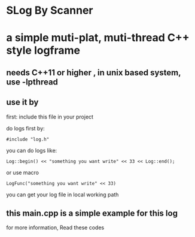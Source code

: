 # SLog By Scanner

# a simple muti-plat, muti-thread C++ style logframe 

## needs C++11 or higher , in unix based system, use -lpthread

## use it by

first: include this file in your project

do logs first by:

~~~
#include "log.h"
~~~

you can do logs like:

~~~
Log::begin() << "something you want write" << 33 << Log::end();
~~~

or use macro
~~~
LogFunc("something you want write" << 33)
~~~

you can get your log file in  local working path

## this main.cpp is a simple example for this log

for more information, Read these codes